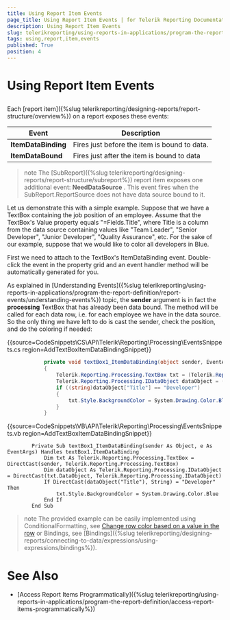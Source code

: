 ```yaml
---
title: Using Report Item Events
page_title: Using Report Item Events | for Telerik Reporting Documentation
description: Using Report Item Events
slug: telerikreporting/using-reports-in-applications/program-the-report-definition/report-events/using-report-item-events
tags: using,report,item,events
published: True
position: 4
---
```


# Using Report Item Events



## 

Each [report item]({%slug telerikreporting/designing-reports/report-structure/overview%}) on a report exposes these events:         




| Event | Description |
| ------ | ------ |
| __ItemDataBinding__ |Fires just before the item is bound to data.|
| __ItemDataBound__ |Fires just after the item is bound to data|




>note The [SubReport]({%slug telerikreporting/designing-reports/report-structure/subreport%}) report item exposes one additional event:              __NeedDataSource__ . This event fires when the SubReport.ReportSource does not have data source bound to it.           


Let us demonstrate this with a simple example. Suppose that we have a TextBox containing the job position of an employee.           Assume that the TextBox's Value property equals "=Fields.Title", where Title is a column from the data source containing values like            "Team Leader", "Senior Developer", "Junior Developer", "Quality Assurance", etc. For the sake of our example, suppose that we would            like to color all developers in Blue.

First we need to attach to the TextBox's ItemDataBinding event. Double-click the event in the property grid           and an event handler method will be automatically generated for you.         

As explained in [Understanding Events]({%slug telerikreporting/using-reports-in-applications/program-the-report-definition/report-events/understanding-events%}) topic, the           __sender__ argument is in fact the __processing__ TextBox that           has already been data bound. The method will be called for each data row, i.e. for each employee we have in the           data source. So the only thing we have left to do is cast the sender, check the position, and do the coloring if           needed:         

{{source=CodeSnippets\CS\API\Telerik\Reporting\Processing\EventsSnippets.cs region=AddTextBoxItemDataBindingSnippet}}
````C#
	        private void textBox1_ItemDataBinding(object sender, EventArgs e)
	        {
	            Telerik.Reporting.Processing.TextBox txt = (Telerik.Reporting.Processing.TextBox)sender;
	            Telerik.Reporting.Processing.IDataObject dataObject = (Telerik.Reporting.Processing.IDataObject)txt.DataObject;
	            if ((string)dataObject["Title"] == "Developer")
	            {
	                txt.Style.BackgroundColor = System.Drawing.Color.Blue;
	            }
	        }
````



{{source=CodeSnippets\VB\API\Telerik\Reporting\Processing\EventsSnippets.vb region=AddTextBoxItemDataBindingSnippet}}
````VB
	    Private Sub textBox1_ItemDataBinding(sender As Object, e As EventArgs) Handles textBox1.ItemDataBinding
	        Dim txt As Telerik.Reporting.Processing.TextBox = DirectCast(sender, Telerik.Reporting.Processing.TextBox)
	        Dim dataObject As Telerik.Reporting.Processing.IDataObject = DirectCast(txt.DataObject, Telerik.Reporting.Processing.IDataObject)
	        If DirectCast(dataObject("Title"), String) = "Developer" Then
	            txt.Style.BackgroundColor = System.Drawing.Color.Blue
	        End If
	    End Sub
````



>note The provided example can be easily implemented using ConditionalFormatting, see             [Change row color based on a value in the row](https://docs.telerik.com/reporting/knowledge-base/change-row-color-based-on-value)             or Bindings, see [Bindings]({%slug telerikreporting/designing-reports/connecting-to-data/expressions/using-expressions/bindings%}).           


# See Also


 * [Access Report Items Programmatically]({%slug telerikreporting/using-reports-in-applications/program-the-report-definition/access-report-items-programmatically%})
